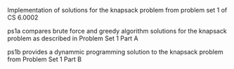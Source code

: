 Implementation of solutions for the knapsack problem from problem set 1 of CS 6.0002

ps1a compares brute force and greedy algorithm solutions for the knapsack problem as described in Problem Set 1 Part A

ps1b provides a dynammic programming solution to the knapsack problem from Problem Set 1 Part B 

